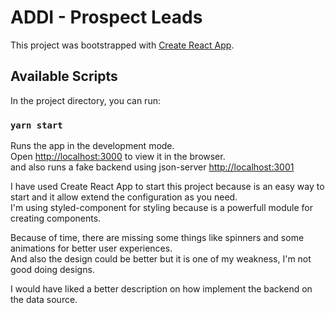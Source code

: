 # ADDI - Prospect Leads

This project was bootstrapped with [Create React App](https://github.com/facebook/create-react-app).

## Available Scripts

In the project directory, you can run:
### `yarn start`

Runs the app in the development mode.\
Open [http://localhost:3000](http://localhost:3000) to view it in the browser. \
and also runs a fake backend using json-server [http://localhost:3001](http://localhost:3001)

I have used Create React App to start this project because is an easy way to start and it allow extend the configuration as you need. \
I'm using styled-component for styling because is a powerfull module for creating components.

Because of time, there are missing some things like spinners and some animations for better user experiences. \
And also the design could be better but it is one of my weakness, I'm not good doing designs.

I would have liked a better description on how implement the backend on the data source.
